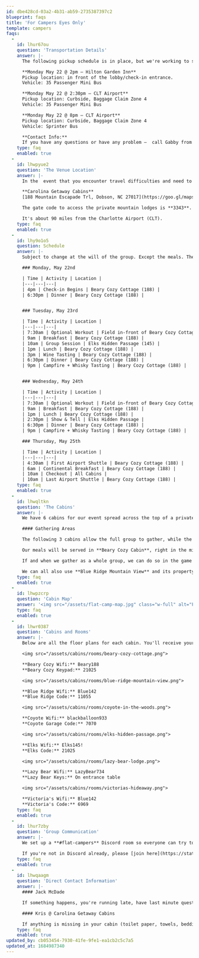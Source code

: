 ```yaml
---
id: dbe428cd-03a2-4b31-ab59-2735387397c2
blueprint: faqs
title: 'For Campers Eyes Only'
template: campers
faqs:
  -
    id: lhur67ou
    question: 'Transportation Details'
    answer: |-
      The following pickup schedule is in place, but we're working to see if we can add another pickup between 2:30pm and 8pm. We don't want anyone to miss dinner (at 6:30 pm) who doesn't have to. Being able to add this extra group will depend on getting everyone's info into the [flight tracker](https://docs.google.com/spreadsheets/d/1nRWL0wB0pi5C1Zu-aHTxKnbG-mABy_10sVroaDltG4k/edit?usp=sharing) so we can see if there are two cost effective groups.

      **Monday May 22 @ 2pm — Hilton Garden Inn**
      Pickup location: in front of the lobby/check-in entrance.
      Vehicle: 35 Passenger Mini Bus

      **Monday May 22 @ 2:30pm — CLT Airport**
      Pickup location: Curbside, Baggage Claim Zone 4
      Vehicle: 35 Passenger Mini Bus

      **Monday May 22 @ 8pm — CLT Airport**
      Pickup location: Curbside, Baggage Claim Zone 4
      Vehicle: Sprinter Bus

      **Contact Info:**
      If you have any questions or have any problem —  call Gabby from Black Diamond Limousine: [+1 (980)-729-9674](tel:9807299674) or Jack McDade: [+1 (518) 369-1670](tel:5183691670) and we'll figure things out.
    type: faq
    enabled: true
  -
    id: lhwpyue2
    question: 'The Venue Location'
    answer: |-
      In the  event that you encounter travel difficulties and need to arrange your own transportation, here's the address of the venue:

      **Carolina Getaway Cabins**
      [188 Mountain Escapade Trl, Dobson, NC 27017](https://goo.gl/maps/RUYR43Sw1T1NmvwcA?coh=178573&entry=tt)

      The gate code to access the private mountain lodges is **3343**.

      It's about 90 miles from the Charlotte Airport (CLT).
    type: faq
    enabled: true
  -
    id: lhy9o1o5
    question: Schedule
    answer: |-
      Subject to change at the will of the group. Except the meals. The meals are at fixed times. If you don't feel like eating at that time, leftovers will be in the fridge.

      ### Monday, May 22nd

      | Time | Activity | Location |
      |---|---|---|
      | 4pm | Check-in Begins | Beary Cozy Cottage (188) |
      | 6:30pm | Dinner | Beary Cozy Cottage (188) |


      ### Tuesday, May 23rd

      | Time | Activity | Location |
      |---|---|---|
      | 7:30am | Optional Workout | Field in-front of Beary Cozy Cottage |
      | 9am | Breakfast | Beary Cozy Cottage (188) |
      | 10am | Group Session | Elks Hidden Passage (145) |
      | 1pm | Lunch | Beary Cozy Cottage (188) |
      | 3pm | Wine Tasting | Beary Cozy Cottage (188) |
      | 6:30pm | Dinner | Beary Cozy Cottage (188) |
      | 9pm | Campfire + Whisky Tasting | Beary Cozy Cottage (188) |


      ### Wednesday, May 24th

      | Time | Activity | Location |
      |---|---|---|
      | 7:30am | Optional Workout | Field in-front of Beary Cozy Cottage |
      | 9am | Breakfast | Beary Cozy Cottage (188) |
      | 1pm | Lunch | Beary Cozy Cottage (188) |
      | 2:30pm | Show & Tell | Elks Hidden Passage |
      | 6:30pm | Dinner | Beary Cozy Cottage (188) |
      | 9pm | Campfire + Whisky Tasting | Beary Cozy Cottage (188) |

      ### Thursday, May 25th

      | Time | Activity | Location |
      |---|---|---|
      | 4:30am | First Airport Shuttle | Beary Cozy Cottage (188) |
      | 6am | Continental Breakfast | Beary Cozy Cottage (188) |
      | 10am | Checkout | All Cabins |
      | 10am | Last Airport Shuttle | Beary Cozy Cottage (188) |
    type: faq
    enabled: true
  -
    id: lhwqltkn
    question: 'The Cabins'
    answer: |-
      We have 6 cabins for our event spread across the top of a private mountain. There _are_ a few additional cabins also on the mountain that we do not have access to, so please use the map below to make sure you're in the right place. Each cabin should have its name on it.

      #### Gathering Areas

      The following 3 cabins allow the full group to gather, while the other 3 only allow the assigned guests of that cabin on the property.

      Our meals will be served in **Beary Cozy Cabin**, right in the middle of the property.

      If and when we gather as a whole group, we can do so in the game room in the basement of **Elks Hidden Passage**.

      We can all also use **Blue Ridge Mountain View** and its property.
    type: faq
    enabled: true
  -
    id: lhwpzcrp
    question: 'Cabin Map'
    answer: '<img src="/assets/flat-camp-map.jpg" class="w-full" alt="Flat Camp Map"/>'
    type: faq
    enabled: true
  -
    id: lhwr0387
    question: 'Cabins and Rooms'
    answer: |-
      Below are all the floor plans for each cabin. You'll receive your room assignment during check-in at **Beary Cozy Cottage**, and you'll be able to match your room number with the appropriate floor plan.

      <img src="/assets/cabins/rooms/beary-cozy-cottage.png">

      **Beary Cozy Wifi:** Beary188
      **Beary Cozy Keypad:** 21025

      <img src="/assets/cabins/rooms/blue-ridge-mountain-view.png">

      **Blue Ridge Wifi:** Blue142
      **Blue Ridge Code:** 11055

      <img src="/assets/cabins/rooms/coyote-in-the-woods.png">

      **Coyote Wifi:** blackballoon933
      **Coyote Garage Code:** 7070

      <img src="/assets/cabins/rooms/elks-hidden-passage.png">

      **Elks Wifi:** Elks145!
      **Elks Code:** 21025

      <img src="/assets/cabins/rooms/lazy-bear-lodge.png">

      **Lazy Bear Wifi:** LazyBear734
      **Lazy Bear Keys:** On entrance table

      <img src="/assets/cabins/rooms/victorias-hideaway.png">

      **Victoria's Wifi:** Blue142
      **Victoria's Code:** 6969
    type: faq
    enabled: true
  -
    id: lhur7zby
    question: 'Group Communication'
    answer: |-
      We set up a **#flat-campers** Discord room so everyone can try to find each other at the airport, meet up if you're getting into Charlotte early, ask questions, and share photos.

      If you're not in Discord already, please [join here](https://statamic.com/discord) and DM anyone on the Core Team to gain access.
    type: faq
    enabled: true
  -
    id: lhwqaagm
    question: 'Direct Contact Information'
    answer: |-
      #### Jack McDade

      If something happens, you're running late, have last minute questions, or anything unexpected happens and you need to chat with someone, call or text Jack McDade: [+1 (518) 369-1670](tel:5183691670).

      #### Kris @ Carolina Getaway Cabins

      If anything is missing in your cabin (toilet paper, towels, bedding, etc), you can contact Kris who can get in touch with someone on the property to help solve the issue. [+1 ‭(336) 673-3750‬](tel:3366733750).
    type: faq
    enabled: true
updated_by: cb053454-7930-41fe-9fe1-ea1cb2c5c7a5
updated_at: 1684987340
---
```

